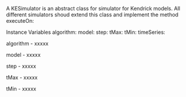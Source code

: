A KESimulator is an abstract class for simulator for Kendrick models. All different simulators shoud extend this class and implement the method executeOn:

Instance Variables
	algorithm:	<Symbol>
	model:		<KEModel>
	step:		<Number>
	tMax:		<Number>
	tMin:		<Number>
	timeSeries: 	<Collection>
		
algorithm
	- xxxxx

model
	- xxxxx

step
	- xxxxx

tMax
	- xxxxx

tMin
	- xxxxx
